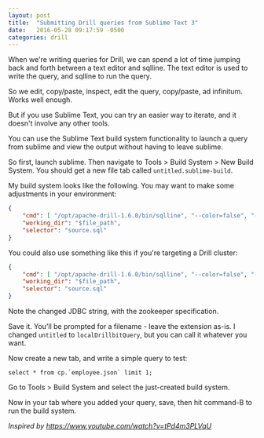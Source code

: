 ```yaml
---
layout: post
title:  "Submitting Drill queries from Sublime Text 3"
date:   2016-05-28 09:17:59 -0500
categories: drill
---
```


When we're writing queries for Drill, we can spend a lot of time jumping back and forth between a text editor and sqlline. The text editor is used to write the query, and sqlline to run the query.

So we edit, copy/paste, inspect, edit the query, copy/paste, ad infinitum. Works well enough.

But if you use Sublime Text, you can try an easier way to iterate, and it doesn't involve any other tools.

You can use the Sublime Text build system functionality to launch a query from sublime and view the output without having to leave sublime.

So first, launch sublime. Then navigate to Tools > Build System > New Build System. You should get a new file tab called `untitled.sublime-build`.

My build system looks like the following. You may want to make some adjustments in your environment:

```json
{
	"cmd": [ "/opt/apache-drill-1.6.0/bin/sqlline", "--color=false", "-u", "jdbc:drill:drillbit=localhost",  "--run='$file'" ],
	"working_dir": "$file_path",
	"selector": "source.sql"
}
```

You could also use something like this if you're targeting a Drill cluster:

```json
{
	"cmd": [ "/opt/apache-drill-1.6.0/bin/sqlline", "--color=false", "-u", "jdbc:drill:zk=localhost:2181",  "--run='$file'" ],
	"working_dir": "$file_path",
	"selector": "source.sql"
}
```

Note the changed JDBC string, with the zookeeper specification.

Save it. You'll be prompted for a filename - leave the extension as-is. I changed `untitled` to `localDrillbitQuery`, but you can call it whatever you want.

Now create a new tab, and write a simple query to test:

```
select * from cp.`employee.json` limit 1;
```

Go to Tools > Build System and select the just-created build system.

Now in your tab where you added your query, save, then hit command-B to run the build system.


_Inspired by https://www.youtube.com/watch?v=tPd4m3PLVqU_

